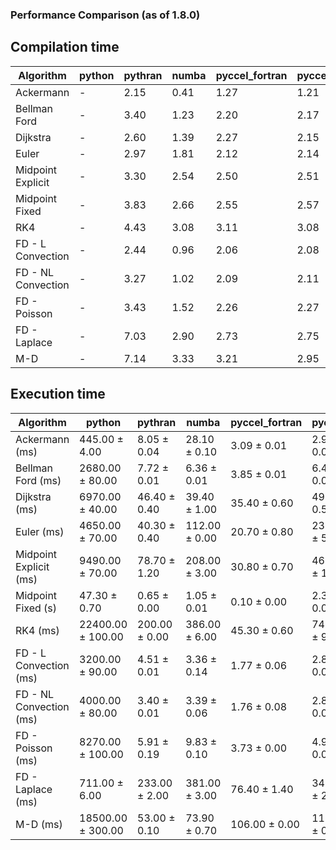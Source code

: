 ### Performance Comparison (as of 1.8.0)
## Compilation time
Algorithm                 | python                    | pythran                   | numba                     | pyccel_fortran            | pyccel_c                 
------------------------- | ------------------------- | ------------------------- | ------------------------- | ------------------------- | -------------------------
Ackermann                 | -                         | 2.15                      | 0.41                      | 1.27                      | 1.21                     
Bellman Ford              | -                         | 3.40                      | 1.23                      | 2.20                      | 2.17                     
Dijkstra                  | -                         | 2.60                      | 1.39                      | 2.27                      | 2.15                     
Euler                     | -                         | 2.97                      | 1.81                      | 2.12                      | 2.14                     
Midpoint Explicit         | -                         | 3.30                      | 2.54                      | 2.50                      | 2.51                     
Midpoint Fixed            | -                         | 3.83                      | 2.66                      | 2.55                      | 2.57                     
RK4                       | -                         | 4.43                      | 3.08                      | 3.11                      | 3.08                     
FD - L Convection         | -                         | 2.44                      | 0.96                      | 2.06                      | 2.08                     
FD - NL Convection        | -                         | 3.27                      | 1.02                      | 2.09                      | 2.11                     
FD - Poisson              | -                         | 3.43                      | 1.52                      | 2.26                      | 2.27                     
FD - Laplace              | -                         | 7.03                      | 2.90                      | 2.73                      | 2.75                     
M-D                       | -                         | 7.14                      | 3.33                      | 3.21                      | 2.95                     

## Execution time
Algorithm                 | python                    | pythran                   | numba                     | pyccel_fortran            | pyccel_c                 
------------------------- | ------------------------- | ------------------------- | ------------------------- | ------------------------- | -------------------------
Ackermann (ms)            | 445.00 $\pm$ 4.00         | 8.05 $\pm$ 0.04           | 28.10 $\pm$ 0.10          | 3.09 $\pm$ 0.01           | 2.95 $\pm$ 0.00          
Bellman Ford (ms)         | 2680.00 $\pm$ 80.00       | 7.72 $\pm$ 0.01           | 6.36 $\pm$ 0.01           | 3.85 $\pm$ 0.01           | 6.48 $\pm$ 0.01          
Dijkstra (ms)             | 6970.00 $\pm$ 40.00       | 46.40 $\pm$ 0.40          | 39.40 $\pm$ 1.00          | 35.40 $\pm$ 0.60          | 49.00 $\pm$ 0.50         
Euler (ms)                | 4650.00 $\pm$ 70.00       | 40.30 $\pm$ 0.40          | 112.00 $\pm$ 0.00         | 20.70 $\pm$ 0.80          | 237.00 $\pm$ 5.00        
Midpoint Explicit (ms)    | 9490.00 $\pm$ 70.00       | 78.70 $\pm$ 1.20          | 208.00 $\pm$ 3.00         | 30.80 $\pm$ 0.70          | 468.00 $\pm$ 1.00        
Midpoint Fixed (s)        | 47.30 $\pm$ 0.70          | 0.65 $\pm$ 0.00           | 1.05 $\pm$ 0.01           | 0.10 $\pm$ 0.00           | 2.31 $\pm$ 0.00          
RK4 (ms)                  | 22400.00 $\pm$ 100.00     | 200.00 $\pm$ 0.00         | 386.00 $\pm$ 6.00         | 45.30 $\pm$ 0.60          | 748.00 $\pm$ 9.00        
FD - L Convection (ms)    | 3200.00 $\pm$ 90.00       | 4.51 $\pm$ 0.01           | 3.36 $\pm$ 0.14           | 1.77 $\pm$ 0.06           | 2.82 $\pm$ 0.01          
FD - NL Convection (ms)   | 4000.00 $\pm$ 80.00       | 3.40 $\pm$ 0.01           | 3.39 $\pm$ 0.06           | 1.76 $\pm$ 0.08           | 2.87 $\pm$ 0.01          
FD - Poisson (ms)         | 8270.00 $\pm$ 100.00      | 5.91 $\pm$ 0.19           | 9.83 $\pm$ 0.10           | 3.73 $\pm$ 0.00           | 4.91 $\pm$ 0.00          
FD - Laplace (ms)         | 711.00 $\pm$ 6.00         | 233.00 $\pm$ 2.00         | 381.00 $\pm$ 3.00         | 76.40 $\pm$ 1.40          | 340.00 $\pm$ 2.00        
M-D (ms)                  | 18500.00 $\pm$ 300.00     | 53.00 $\pm$ 0.10          | 73.90 $\pm$ 0.70          | 106.00 $\pm$ 0.00         | 110.00 $\pm$ 0.00        
